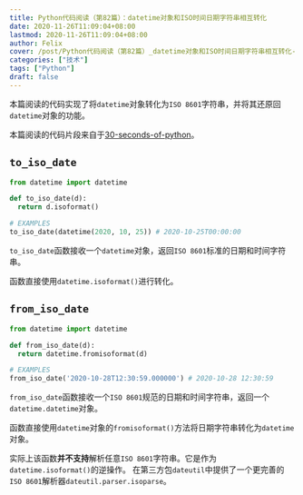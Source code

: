 ```yaml
---
title: Python代码阅读（第82篇）：datetime对象和ISO时间日期字符串相互转化
date: 2020-11-26T11:09:04+08:00
lastmod: 2020-11-26T11:09:04+08:00
author: Felix
cover: /post/Python代码阅读（第82篇）_datetime对象和ISO时间日期字符串相互转化-cover.jpg
categories: ["技术"]
tags: ["Python"]
draft: false
---
```


本篇阅读的代码实现了将`datetime`对象转化为`ISO 8601`字符串，并将其还原回`datetime`对象的功能。

本篇阅读的代码片段来自于[30-seconds-of-python](https://github.com/30-seconds/30-seconds-of-python)。

<!--more-->

## `to_iso_date`

```py
from datetime import datetime

def to_iso_date(d):
  return d.isoformat()

# EXAMPLES
to_iso_date(datetime(2020, 10, 25)) # 2020-10-25T00:00:00
```

`to_iso_date`函数接收一个`datetime`对象，返回`ISO 8601`标准的日期和时间字符串。

函数直接使用`datetime.isoformat()`进行转化。

## `from_iso_date`

```python
from datetime import datetime

def from_iso_date(d):
  return datetime.fromisoformat(d)

# EXAMPLES
from_iso_date('2020-10-28T12:30:59.000000') # 2020-10-28 12:30:59
```

`from_iso_date`函数接收一个`ISO 8601`规范的日期和时间字符串，返回一个`datetime.datetime`对象。

函数直接使用`datetime`对象的`fromisoformat()`方法将日期字符串转化为`datetime`对象。

实际上该函数**并不支持**解析任意`ISO 8601`字符串。它是作为`datetime.isoformat()`的逆操作。 在第三方包`dateutil`中提供了一个更完善的`ISO 8601`解析器`dateutil.parser.isoparse`。
